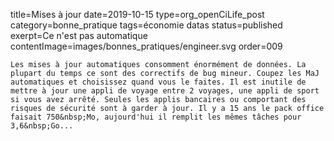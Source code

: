 title=Mises à jour
date=2019-10-15
type=org_openCiLife_post
category=bonne_pratique
tags=économie datas
status=published
exerpt=Ce n'est pas automatique
contentImage=images/bonnes_pratiques/engineer.svg
order=009
~~~~~~
Les mises à jour automatiques consomment énormément de données. La plupart du temps ce sont des correctifs de bug mineur. Coupez les MaJ automatiques et choisissez quand vous le faites. Il est inutile de mettre à jour une appli de voyage entre 2 voyages, une appli de sport si vous avez arrêté. Seules les applis bancaires ou comportant des risques de sécurité sont à garder à jour. Il y a 15 ans le pack office faisait 750&nbsp;Mo, aujourd'hui il remplit les mêmes tâches pour 3,6&nbsp;Go...